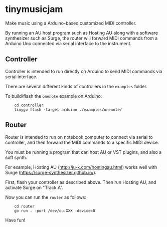 # tinymusicjam

Make music using a Arduino-based customized MIDI controller.

By running an AU host program such as Hosting AU along with a software synthesizer such as Surge, the router will forward MIDI commands from a Arduino Uno connected via serial interface to the instrument.

## Controller

Controller is intended to run directly on Arduino to send MIDI commands via serial interface.

There are several different kinds of controllers in the `examples` folder.

To build/flash the `onenote` example on Arduino:

        cd controller
        tinygo flash -target arduino ./examples/onenote/

## Router

Router is intended to run on notebook computer to connect via serial to controller, and then forward the MIDI commands to a specific MIDI device.

You must be running a program that can host AU or VST plugins, and also a soft synth.

For example, Hosting AU (http://ju-x.com/hostingau.html) works well with Surge (https://surge-synthesizer.github.io/).

First, flash your controller as described above. Then run Hosting AU, and activate Surge on "Track A".

Now you can run the `router` as follows:

        cd router
        go run . -port /dev/cu.XXX -device=0

Have fun!